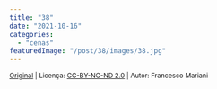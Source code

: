 ```yaml
---
title: "38"
date: "2021-10-16"
categories: 
  - "cenas"
featuredImage: "/post/38/images/38.jpg"
---
```


<small>[Original](https://flickr.com/photos/designwallah/21505119708/) | Licença: [CC-BY-NC-ND 2.0](https://creativecommons.org/licenses/by-nc-nd/2.0/) | Autor: Francesco Mariani</small>
